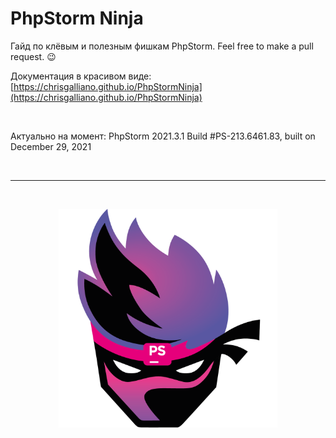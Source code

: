 PhpStorm Ninja
==============

Гайд по клёвым и полезным фишкам PhpStorm. Feel free to make a pull request. :wink: 

Документация в красивом виде: [https://chrisgalliano.github.io/PhpStormNinja](https://chrisgalliano.github.io/PhpStormNinja)

<br>

Актуально на момент: PhpStorm 2021.3.1 Build #PS-213.6461.83, built on December 29, 2021

<br>

---

<br>

<p align="center">
  <img width="350" class="logo" alt="logo" src="assets/img/logo.png">
</p>
